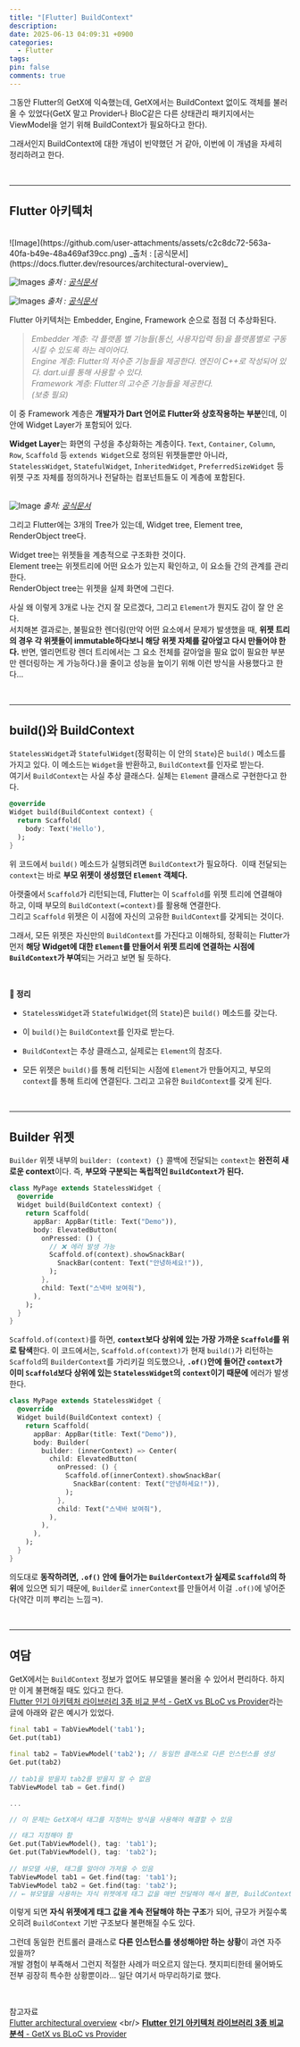 ```yaml
---
title: "[Flutter] BuildContext"
description: 
date: 2025-06-13 04:09:31 +0900
categories:
  - Flutter
tags: 
pin: false
comments: true
---
```

그동안 Flutter의 GetX에 익숙했는데, GetX에서는 BuildContext 없이도 객체를 불러올 수 있었다(GetX 말고 Provider나 BloC같은 다른 상태관리 패키지에서는 ViewModel을 얻기 위해 BuildContext가 필요하다고 한다). 

그래서인지 BuildContext에 대한 개념이 빈약했던 거 같아, 이번에 이 개념을 자세히 정리하려고 한다.

  

<br/>

____

  
## Flutter 아키텍처 
<br/>
![Image](https://github.com/user-attachments/assets/c2c8dc72-563a-40fa-b49e-48a469af39cc.png)
_출처 : [공식문서](https://docs.flutter.dev/resources/architectural-overview)_

![Images](https://raw.githubusercontent.com/jm3789/jm3789.github.io/main/images/250613-1.png)
_출처 : [공식문서](https://docs.flutter.dev/resources/architectural-overview)_

![Images](/images/250613-1.png)
_출처 : [공식문서](https://docs.flutter.dev/resources/architectural-overview)_

Flutter 아키텍처는 Embedder, Engine, Framework 순으로 점점 더 추상화된다.

>_<span style="color:gray;">Embedder 계층: 각 플랫폼 별 기능들(통신, 사용자입력 등)을 플랫폼별로 구동시킬 수 있도록 하는 레이어다.<br/>
Engine 계층: Flutter의 저수준 기능들을 제공한다. 엔진이 C++로 작성되어 있다. dart.ui를 통해 사용할 수 있다.<br/>
Framework 계층: Flutter의 고수준 기능들을 제공한다.<br/>
(보충 필요)</span>_

이 중 Framework 계층은 **개발자가 Dart 언어로 Flutter와 상호작용하는 부분**인데, 이 안에 Widget Layer가 포함되어 있다.

**Widget Layer**는 화면의 구성을 추상화하는 계층이다.
`Text`, `Container`, `Column`, `Row`, `Scaffold` 등 `extends Widget`으로 정의된 위젯들뿐만 아니라, `StatelessWidget`, `StatefulWidget`, `InheritedWidget`, `PreferredSizeWidget` 등 위젯 구조 자체를 정의하거나 전달하는 컴포넌트들도 이 계층에 포함된다. 
<br/>
<br/>
  

![Image](https://github.com/user-attachments/assets/9db41700-0cc3-4562-9e04-45fd164d78bc)
_출처: [공식문서](https://docs.flutter.dev/resources/architectural-overview)_

그리고 Flutter에는 3개의 Tree가 있는데, Widget tree, Element tree, RenderObject tree다.

Widget tree는 위젯들을 계층적으로 구조화한 것이다. <br/>
Element tree는 위젯트리에 어떤 요소가 있는지 확인하고, 이 요소들 간의 관계를 관리한다. <br/>
RenderObject tree는 위젯을 실제 화면에 그린다. <br/>

사실 왜 이렇게 3개로 나눈 건지 잘 모르겠다, 그리고 `Element`가 뭔지도 감이 잘 안 온다.<br/> 서치해본 결과로는, 불필요한 렌더링(만약 어떤 요소에서 문제가 발생했을 때, **위젯 트리의 경우 각 위젯들이 immutable하다보니 해당 위젯 자체를 갈아엎고 다시 만들어야 한다.** 반면, 엘리먼트랑 렌더 트리에서는 그 요소 전체를 갈아엎을 필요 없이 필요한 부분만 렌더링하는 게 가능하다.)을 줄이고 성능을 높이기 위해 이런 방식을 사용했다고 한다...

  
<br/>

_____  

  

## build()와 BuildContext

  

`StatelessWidget`과 `StatefulWidget`(정확히는 이 안의 `State`)은 `build()` 메소드를 가지고 있다.
이 메소드는 `Widget`을 반환하고, `BuildContext`를 인자로 받는다. <br/>
여기서 `BuildContext`는 사실 추상 클래스다. 실체는 `Element` 클래스로 구현한다고 한다.

```dart
@override
Widget build(BuildContext context) {
  return Scaffold(
    body: Text('Hello'),
  );
}
```

  

위 코드에서 `build()` 메소드가 실행되려면 `BuildContext`가 필요하다. 
이때 전달되는 `context`는 바로 **부모 위젯이 생성했던 `Element` 객체다.**

아랫줄에서 `Scaffold`가 리턴되는데, Flutter는 이 `Scaffold`를 위젯 트리에 연결해야 하고, 이때 부모의 `BuildContext(=context)`를 활용해 연결한다. <br/>
그리고 `Scaffold` 위젯은 이 시점에 자신의 고유한 `BuildContext`를 갖게되는 것이다.

그래서, 모든 위젯은 자신만의 `BuildContext`를 가진다고 이해하되, 정확히는 Flutter가 먼저 **해당 Widget에 대한 `Element`를 만들어서 위젯 트리에 연결하는 시점에 `BuildContext`가 부여**되는 거라고 보면 될 듯하다.

<br/>
  

**🔎 정리**

- `StatelessWidget`과 `StatefulWidget`(의 `State`)은 `build()` 메소드를 갖는다.
- 이 `build()`는 `BuildContext`를 인자로 받는다.
- `BuildContext`는 추상 클래스고, 실제로는 `Element`의 참조다.
- 모든 위젯은 `build()`를 통해 리턴되는 시점에 `Element`가 만들어지고, 부모의 `context`를 통해 트리에 연결된다. 그리고 고유한 `BuildContext`를 갖게 된다.

  

  <br/>

____

  

  

## Builder 위젯

  

`Builder` 위젯 내부의 `builder: (context) {}` 콜백에 전달되는 `context`는 **완전히 새로운 context**이다.
즉, **부모와 구분되는 독립적인 `BuildContext`가 된다.**


```dart
class MyPage extends StatelessWidget {
  @override
  Widget build(BuildContext context) {
    return Scaffold(
      appBar: AppBar(title: Text("Demo")),
      body: ElevatedButton(
        onPressed: () {
          // ❌ 에러 발생 가능
          Scaffold.of(context).showSnackBar(
            SnackBar(content: Text("안녕하세요!")),
          );
        },
        child: Text("스낵바 보여줘"),
      ),
    );
  }
}
```

`Scaffold.of(context)`를 하면, **`context`보다 상위에 있는 가장 가까운 `Scaffold`를 위로 탐색**한다. 이 코드에서는, `Scaffold.of(context)`가 현재 `build()`가 리턴하는 `Scaffold`의 `BuilderContext`를 가리키길 의도했으나, **`.of()`안에 들어간 `context`가 이미 `Scaffold`보다 상위에 있는 `StatelessWidget`의 `context`이기 때문에** 에러가 발생한다.

  
```dart
class MyPage extends StatelessWidget {
  @override
  Widget build(BuildContext context) {
    return Scaffold(
      appBar: AppBar(title: Text("Demo")),
      body: Builder(
        builder: (innerContext) => Center(
          child: ElevatedButton(
            onPressed: () {
              Scaffold.of(innerContext).showSnackBar(
                SnackBar(content: Text("안녕하세요!")),
              );
            },
            child: Text("스낵바 보여줘"),
          ),
        ),
      ),
    );
  }
}
```


의도대로 **동작하려면, `.of()` 안에 들어가는 `BuilderContext`가 실제로 `Scaffold`의 하위**에 있으면 되기 때문에, `Builder`로 `innerContext`를 만들어서 이걸 `.of()`에 넣어준다(약간 미끼 뿌리는 느낌ㅋ).

  

<br/>
  
______

  

## 여담

  

GetX에서는 `BuildContext` 정보가 없어도 뷰모델을 불러올 수 있어서 편리하다.
하지만 이게 불편해질 때도 있다고 한다. <br/>
[Flutter 인기 아키텍처 라이브러리 3종 비교 분석 - GetX vs BLoC vs Provider]([https://engineering.linecorp.com/ko/blog/flutter-architecture-getx-bloc-provider](https://engineering.linecorp.com/ko/blog/flutter-architecture-getx-bloc-provider))라는 글에 아래와 같은 예시가 있었다.

  
```dart
final tab1 = TabViewModel('tab1');
Get.put(tab1)
 
final tab2 = TabViewModel('tab2'); // 동일한 클래스로 다른 인스턴스를 생성
Get.put(tab2)
 
// tab1을 받을지 tab2를 받을지 알 수 없음
TabViewModel tab = Get.find()

...

// 이 문제는 GetX에서 태그를 지정하는 방식을 사용해야 해결할 수 있음

// 태그 지정해야 함
Get.put(TabViewModel(), tag: 'tab1');
Get.put(TabViewModel(), tag: 'tab2');
 
// 뷰모델 사용, 태그를 알아야 가져올 수 있음
TabViewModel tab1 = Get.find(tag: 'tab1'); 
TabViewModel tab2 = Get.find(tag: 'tab2');
// ← 뷰모델을 사용하는 자식 위젯에게 태그 값을 매번 전달해야 해서 불편, BuildContext를 사용하는 게 낫지 않을까?
```

  
이렇게 되면 **자식 위젯에게 태그 값을 계속 전달해야 하는 구조**가 되어, 규모가 커질수록 오히려 `BuildContext` 기반 구조보다 불편해질 수도 있다.

그런데 동일한 컨트롤러 클래스로 **다른 인스턴스를 생성해야만 하는 상황**이 과연 자주 있을까?  
개발 경험이 부족해서 그런지 적절한 사례가 떠오르지 않는다. 챗지피티한테 물어봐도 전부 굉장히 특수한 상황뿐이라… 일단 여기서 마무리하기로 했다.

<br/>

  

참고자료<br/>
[Flutter architectural overview]([https://docs.flutter.dev/resources/architectural-overview](https://docs.flutter.dev/resources/architectural-overview)) <br/>
[**Flutter** **인기** **아키텍처** **라이브러리** **3종** **비교** **분석** - GetX vs BLoC vs Provider]([https://engineering.linecorp.com/ko/blog/flutter-architecture-getx-bloc-provider](https://engineering.linecorp.com/ko/blog/flutter-architecture-getx-bloc-provider))